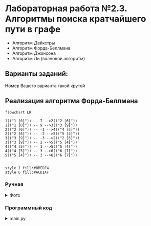 # Лабораторная работа №2.3. Алгоритмы поиска кратчайшего пути в графе

- Алгоритм Дейкстры
- Алгоритм Форда-Беллмана
- Алгоритм Джонсона
- Алгоритм Ли (волновой алгоритм)

## Варианты заданий:
Номер Вашего варианта такой крутой


## Реализация алгоритма Форда-Беллмана

```mermaid
flowchart LR

1(("1 [0]")) -- 7 -->2(("2 [6]"))
1(("1 [0]")) -- 9 -->3(("3 [9]"))
2(("2 [6]")) -- -1 -->4(("4 [5]"))
2(("2 [6]")) -- -2 -->5(("5 [4]"))
3(("3 [9]")) -- -3 -->2(("2 [6]"))
3(("3 [9]")) -- 2 -->5(("5 [4]"))
4(("4 [5]")) -- 1 -->5(("5 [4]"))
4(("4 [5]")) -- 3 -->6(("6 [7]"))
5(("5 [4]")) -- 3 -->6(("6 [7]"))


style 1 fill:#8BEDF4
style 6 fill:#ACD1AF

```

### Ручная
<details>

  <summary>Фото</summary>
  
</details>

### Программный код


<details>
  <summary>main.py</summary>

```python
def bellman_ford_algorithm(graph, source, search_node=None):
    distance = {}
    predecessor = {}
    for node in graph:
        distance[node] = float('inf')
        predecessor[node] = None
    distance[source] = 0

    for _ in range(len(graph) - 1):
        for node in graph:
            for neighbour in graph[node]:
                new_distance = distance[node] + graph[node][neighbour]
                if new_distance < distance[neighbour]:
                    distance[neighbour] = new_distance
                    predecessor[neighbour] = node

    for node in graph:
        for neighbour in graph[node]:
            assert distance[node] + graph[node][neighbour] >= distance[neighbour]

    if search_node is not None:
        path = []
        node = search_node
        while node is not None:
            path.insert(0, node)
            node = predecessor[node]
        if distance[search_node] != float('inf'):
            return distance[search_node], path, distance

    return None, None, distance


graph = {
    '1': {'2': 7, '3': 9},
    '2': {'4': -1, '5': -2},
    '3': {'2': -3, '5': 2},
    '4': {'5': 1, '6': 3},
    '5': {'6': 3},
    '6': {},
}

distance, path, all_distance = bellman_ford_algorithm(graph, source='1', search_node='6')
print(distance)
print(path)
print(all_distance)
  
```
 
### Вывод:
```bash
7
['1', '3', '2', '5', '6']
{'1': 0, '2': 6, '3': 9, '4': 5, '5': 4, '6': 7}
```

</details>

